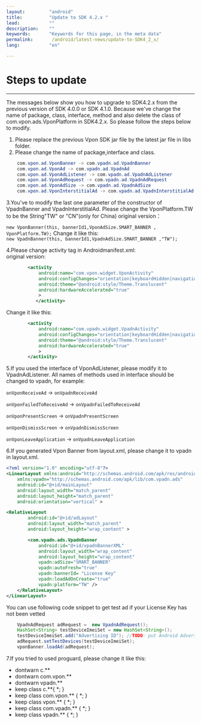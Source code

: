 ```yaml
---
layout:         "android"
title:          "Update to SDK 4.2.x "
lead:           ""
description:    ""
keywords:       "Keywords for this page, in the meta data"
permalink:       /android/latest-news/update-to-SDK4_2_x/
lang:           "en"

---
```

# Steps to update
---
The messages below show you how to upgrade to SDK4.2.x from the previous version of SDK 4.0.0 or SDK 4.1.0. Because we've change the name of package, class, interface, method and also delete the class of com.vpon.ads.VponPlatform in SDK4.2.x. So please follow the steps below to modify.

1. Please replace the previous Vpon SDK jar file by the latest jar file in libs folder.
2. Please change the name of package,interface and class.

```java
    com.vpon.ad.VponBanner -> com.vpadn.ad.VpadnBanner
    com.vpon.ad.VponAd -> com.vpadn.ad.VpadnAd
    com.vpon.ad.VponAdListener -> com.vpadn.ad.VpadnAdListener
    com.vpon.ad.VponAdRequest -> com.vpadn.ad.VpadnAdRequest
    com.vpon.ad.VponAdSize -> com.vpadn.ad.VpadnAdSize
    com.vpon.ad.VponInterstitialAd -> com.vpadn.ad.VpadnInterstitialAd
```

3.You've to modify the last one parameter of the constructor of VpadnBanner and VpadnInterstitialAd. Please change the VponPlatform.TW to be the String"TW" or "CN"(only for China)
original version：

`new VponBanner(this, bannerId1,VponAdSize.SMART_BANNER , VponPlatform.TW);`
Change it like this: <br>
`new VpadnBanner(this, bannerId1,VpadnAdSize.SMART_BANNER ,"TW");`

4.Please change activity tag in Androidmanifest.xml: <br>
original version:

```xml
        <activity
            android:name="com.vpon.widget.VponActivity"
            android:configChanges="orientation|keyboardHidden|navigation|keyboard|screenLayout|uiMode|screenSize|smallestScreenSize"
            android:theme="@android:style/Theme.Translucent"
            android:hardwareAccelerated="true"
            >
           </activity>
```

Change it like this:

```xml
        <activity
            android:name="com.vpadn.widget.VpadnActivity"
            android:configChanges="orientation|keyboardHidden|navigation|keyboard|screenLayout|uiMode|screenSize|smallestScreenSize"
            android:theme="@android:style/Theme.Translucent"
            android:hardwareAccelerated="true"
            >  
        </activity>
```

5.If you used the interface of VponAdListener, please modify it to VpadnAdListener.
All names of methods used in interface should be changed to vpadn, for example:

`onVponReceiveAd` -> `onVpadnReceiveAd`  

`onVponFailedToReceiveAd` -> `onVpadnFailedToReceiveAd`  

`onVponPresentScreen` -> `onVpadnPresentScreen`  

`onVponDismissScreen` -> `onVpadnDismissScreen`  

`onVponLeaveApplication` -> `onVpadnLeaveApplication`

6.If you generated Vpon Banner from layout.xml, please change it to vpadn in layout.xml.

```xml
<?xml version="1.0" encoding="utf-8"?>
<LinearLayout xmlns:android="http://schemas.android.com/apk/res/android"
    xmlns:vpadn="http://schemas.android.com/apk/lib/com.vpadn.ads"
    android:id="@+id/mainLayout"
    android:layout_width="match_parent"
    android:layout_height="match_parent"
    android:orientation="vertical" >

<RelativeLayout
        android:id="@+id/adLayout"
        android:layout_width="match_parent"
        android:layout_height="wrap_content" >

        <com.vpadn.ads.VpadnBanner
            android:id="@+id/vpadnBannerXML"
            android:layout_width="wrap_content"
            android:layout_height="wrap_content"
            vpadn:adSize="SMART_BANNER"
            vpadn:autoFresh="true"
            vpadn:bannerId= "License Key"
            vpadn:loadAdOnCreate="true"
            vpadn:platform="TW" />
    </RelativeLayout>
</LinearLayout>
```
You can use following code snippet to get test ad if your License Key has not been vetted

```java
    VpadnAdRequest adRequest =  new VpadnAdRequest();
    HashSet<String> testDeviceImeiSet = new HashSet<String>();
    testDeviceImeiSet.add("Advertising ID"); //TODO: put Android Advertising ID
    adRequest.setTestDevices(testDeviceImeiSet);
    vponBanner.loadAd(adRequest);
```

7.If you tried to used proguard, please change it like this:<br>
- dontwarn c.\*\* <br>
- dontwarn com.vpon.\*\* <br>
- dontwarn vpadn.\*\* <br>
- keep class c.\*\*{ \*; } <br>
- keep class com.vpon.\*\* { \*; } <br>
- keep class vpon.\*\* { \*; } <br>
- keep class com.vpadn.\*\* { \*; } <br>
- keep class vpadn.\*\* { \*; } <br>

